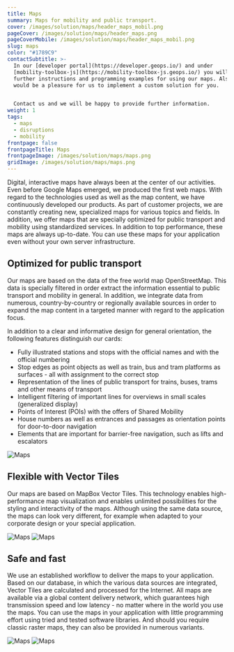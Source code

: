 ```yaml
---
title: Maps
summary: Maps for mobility and public transport.
cover: /images/solution/maps/header_maps_mobil.png
pageCover: /images/solution/maps/header_maps.png
pageCoverMobile: /images/solution/maps/header_maps_mobil.png
slug: maps
color: "#1789C9"
contactSubtitle: >-
  In our [developer portal](https://developer.geops.io/) and under
  [mobility-toolbox-js](https://mobility-toolbox-js.geops.io/) you will find
  further instructions and programming examples for using our maps. Also, it
  would be a pleasure for us to implement a custom solution for you.


  Contact us and we will be happy to provide further information.
weight: 1
tags:
  - maps
  - disruptions
  - mobility
frontpage: false
frontpageTitle: Maps
frontpageImage: /images/solution/maps/maps.png
gridImage: /images/solution/maps/maps.png
---
```

Digital, interactive maps have always been at the center of our activities. Even before Google Maps emerged, we produced the first web maps. With regard to the technologies used as well as the map content, we have continuously developed our products. As part of customer projects, we are constantly creating new, specialized maps for various topics and fields. In addition, we offer maps that are specially optimized for public transport and mobility using standardized services. In addition to top performance, these maps are always up-to-date. You can use these maps for your application even without your own server infrastructure.

## Optimized for public transport

Our maps are based on the data of the free world map OpenStreetMap. This data is specially filtered in order extract the information essential to public transport and mobility in general. In addition, we integrate data from numerous, country-by-country or regionally available sources in order to expand the map content in a targeted manner with regard to the application focus.

In addition to a clear and informative design for general orientation, the following features distinguish our cards:

* Fully illustrated stations and stops with the official names and with the official numbering
* Stop edges as point objects as well as train, bus and tram platforms as surfaces - all with assignment to the correct stop
* Representation of the lines of public transport for trains, buses, trams and other means of transport
* Intelligent filtering of important lines for overviews in small scales (generalized display)
* Points of Interest (POIs) with the offers of Shared Mobility
* House numbers as well as entrances and passages as orientation points for door-to-door navigation
* Elements that are important for barrier-free navigation, such as lifts and escalators

![Maps](/images/solution/maps/aarau_buslinien.png)

## Flexible with Vector Tiles

Our maps are based on MapBox Vector Tiles. This technology enables high-performance map visualization and enables unlimited possibilities for the styling and interactivity of the maps. Although using the same data source, the maps can look very different, for example when adapted to your corporate design or your special application.

<img src="/images/solution/maps/map_raster.png" alt="Maps" class="block-desktop">
<img src="/images/solution/maps/map_raster_mobile.png" alt="Maps" class="block-mobile">

## Safe and fast

We use an established workflow to deliver the maps to your application. Based on our database, in which the various data sources are integrated, Vector Tiles are calculated and processed for the Internet. All maps are available via a global content delivery network, which guarantees high transmission speed and low latency - no matter where in the world you use the maps. You can use the maps in your application with little programming effort using tried and tested software libraries. And should you require classic raster maps, they can also be provided in numerous variants.

<img src="/images/solution/maps/geops_ablauf_grafik_02.png" alt="Maps" class="block-desktop">
<img src="/images/solution/maps/geops_ablauf_grafik_02_mobile.png" alt="Maps" class="block-mobile">